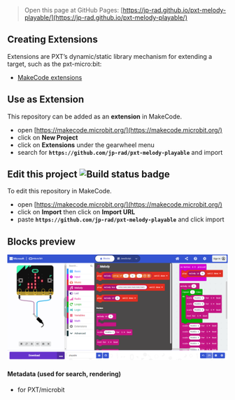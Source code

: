 
> Open this page at GitHub Pages: [https://jp-rad.github.io/pxt-melody-playable/](https://jp-rad.github.io/pxt-melody-playable/)

## Creating Extensions

Extensions are PXT’s dynamic/static library mechanism for extending a target, such as the pxt-micro:bit:

* [MakeCode extensions](https://makecode.com/extensions)

## Use as Extension

This repository can be added as an **extension** in MakeCode.

* open [https://makecode.microbit.org/](https://makecode.microbit.org/)
* click on **New Project**
* click on **Extensions** under the gearwheel menu
* search for **`https://github.com/jp-rad/pxt-melody-playable`** and import

## Edit this project ![Build status badge](https://github.com/jp-rad/pxt-melody-playable/workflows/MakeCode/badge.svg)

To edit this repository in MakeCode.

* open [https://makecode.microbit.org/](https://makecode.microbit.org/)
* click on **Import** then click on **Import URL**
* paste **`https://github.com/jp-rad/pxt-melody-playable`** and click import

## Blocks preview

<!--
This image shows the blocks code from the last commit in master.
This image may take a few minutes to refresh.

![A rendered view of the blocks](https://github.com/jp-rad/pxt-melody-playable/raw/master/.github/makecode/blocks.png)
-->
![A rendered view of the blocks](https://github.com/jp-rad/pxt-melody-playable/raw/master/.github/statics/blocks.png)

#### Metadata (used for search, rendering)

* for PXT/microbit
<script src="https://makecode.com/gh-pages-embed.js"></script><script>makeCodeRender("{{ site.makecode.home_url }}", "{{ site.github.owner_name }}/{{ site.github.repository_name }}");</script>
